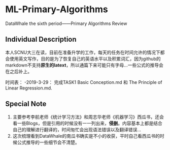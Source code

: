 # ML-Primary-Algorithms
DataWhale the sixth period——Primary Algorithms Review

## Individual Description
本人SCNU大三在读，目前在准备升学的工作，每天的任务在时间允许的情况下都会使用英文写作，目的是为了恢复自己的英语水平以及积累词汇，因为github的markdown不支持**原生的latext**，所以通篇下来可能只有字母...一些公式的推导会在之后补上。

时间表：
-2019-3-29： 完成TASK1 Basic Conception.md 和 The Principle of Linear Regression.md.

## Special Note
1. 主要参考李航老师《统计学习方法》和周志华老师《机器学习》西瓜书，还会看一些Blogs，但是引用的时候没有一一列出来，**侵删**。内容基本上都是结合自己的理解进行翻译的，时间匆忙会出现语法错误以及翻译错误...
2. 这次梳理看到DataWhale的南瓜书确实是不小的收获，平时自己看西瓜书的时候公式推导的一些细节会不清楚。
